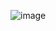 ![image](https://github.com/matheustakano/photoblog/assets/71953842/f04bfbfe-2a82-46f0-bba1-91119ca40341)
